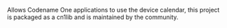 Allows Codename One applications to use the device calendar, this project is packaged as a cn1lib and is maintained by the community.